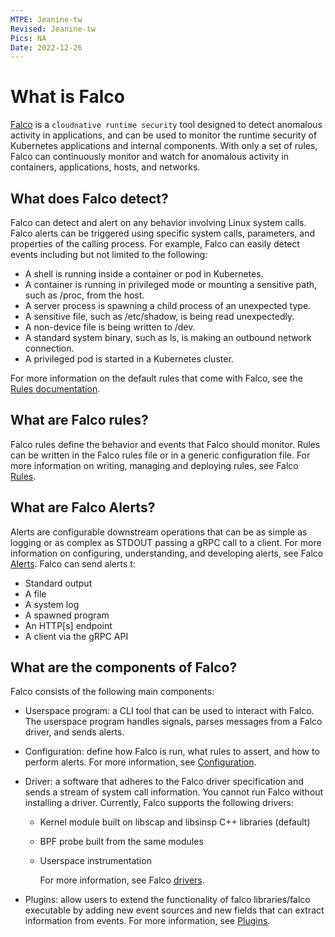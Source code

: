 ```yaml
---
MTPE: Jeanine-tw
Revised: Jeanine-tw
Pics: NA
Date: 2022-12-26
---
```


# What is Falco

[Falco](https://falco.org) is a `cloudnative runtime security` tool designed to detect anomalous activity in applications, and can be used to monitor the runtime security of Kubernetes applications and internal components. With only a set of rules, Falco can continuously monitor and watch for anomalous activity in containers, applications, hosts, and networks.

## What does Falco detect?

Falco can detect and alert on any behavior involving Linux system calls. Falco alerts can be triggered using specific system calls, parameters, and properties of the calling process. For example, Falco can easily detect events including but not limited to the following:

- A shell is running inside a container or pod in Kubernetes.
- A container is running in privileged mode or mounting a sensitive path, such as /proc, from the host.
- A server process is spawning a child process of an unexpected type.
- A sensitive file, such as /etc/shadow, is being read unexpectedly.
- A non-device file is being written to /dev.
- A standard system binary, such as ls, is making an outbound network connection.
- A privileged pod is started in a Kubernetes cluster.
  
For more information on the default rules that come with Falco, see the [Rules documentation](https://github.com/falcosecurity/falco/blob/master/rules_inventory/rules_overview.md).

## What are Falco rules?

Falco rules define the behavior and events that Falco should monitor. Rules can be written in the Falco rules file or in a generic configuration file. For more information on writing, managing and deploying rules, see Falco [Rules](https://falco.org/docs/rules/).

## What are Falco Alerts?

Alerts are configurable downstream operations that can be as simple as logging or as complex as STDOUT passing a gRPC call to a client. For more information on configuring, understanding, and developing alerts, see Falco [Alerts](https://falco.org/docs/alerts/). Falco can send alerts t:

- Standard output
- A file
- A system log
- A spawned program
- An HTTP[s] endpoint
- A client via the gRPC API

## What are the components of Falco?

Falco consists of the following main components:

- Userspace program: a CLI tool that can be used to interact with Falco. The userspace program handles signals, parses messages from a Falco driver, and sends alerts.

- Configuration: define how Falco is run, what rules to assert, and how to perform alerts. For more information, see [Configuration](https://falco.org/docs/configuration).

- Driver: a software that adheres to the Falco driver specification and sends a stream of system call information. You cannot run Falco without installing a driver. Currently, Falco supports the following drivers:

    - Kernel module built on libscap and libsinsp C++ libraries (default)
    - BPF probe built from the same modules
    - Userspace instrumentation

        For more information, see Falco [drivers](https://falco.org/docs/event-sources/drivers/).

- Plugins: allow users to extend the functionality of falco libraries/falco executable by adding new event sources and new fields that can extract information from events. For more information, see [Plugins](https://falco.org/docs/plugins/).
